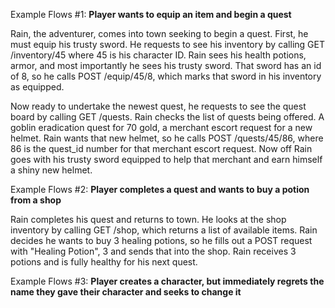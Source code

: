 Example Flows #1:
**Player wants to equip an item and begin a quest**

Rain, the adventurer, comes into town seeking to begin a quest.
First, he must equip his trusty sword. He requests to see his inventory by calling GET /inventory/45 where 45 is his character ID.
Rain sees his health potions, armor, and most importantly he sees his trusty sword. 
That sword has an id of 8, so he calls POST /equip/45/8, which marks that sword in his inventory as equipped.

Now ready to undertake the newest quest, he requests to see the quest board by calling GET /quests.
Rain checks the list of quests being offered. A goblin eradication quest for 70 gold, a merchant escort request for a new helmet.
Rain wants that new helmet, so he calls POST /quests/45/86, where 86 is the quest_id number for that merchant escort request.
Now off Rain goes with his trusty sword equipped to help that merchant and earn himself a shiny new helmet.



Example Flows #2:
**Player completes a quest and wants to buy a potion from a shop**

Rain completes his quest and returns to town. He looks at the shop inventory by calling GET /shop, which returns a list of
available items. Rain decides he wants to buy 3 healing potions, so he fills out a POST request with "Healing Potion", 3 and
sends that into the shop. Rain receives 3 potions and is fully healthy for his next quest. 

Example Flows #3:
**Player creates a character, but immediately regrets the name they gave their character and seeks to change it**
